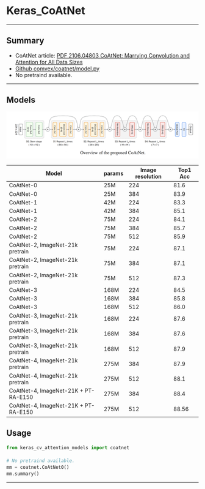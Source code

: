 # Keras_CoAtNet
***

## Summary
- CoAtNet article: [PDF 2106.04803 CoAtNet: Marrying Convolution and Attention for All Data Sizes](https://arxiv.org/pdf/2106.04803.pdf)
- [Github comvex/coatnet/model.py](https://github.com/blakechi/ComVEX/blob/master/comvex/coatnet/model.py)
- No pretraind available.
***

## Models
  ![](coatnet.png)

  | Model                                | params | Image resolution | Top1 Acc |
  | ------------------------------------ | ------ | ---------------- | -------- |
  | CoAtNet-0                            | 25M    | 224              | 81.6     |
  | CoAtNet-0                            | 25M    | 384              | 83.9     |
  | CoAtNet-1                            | 42M    | 224              | 83.3     |
  | CoAtNet-1                            | 42M    | 384              | 85.1     |
  | CoAtNet-2                            | 75M    | 224              | 84.1     |
  | CoAtNet-2                            | 75M    | 384              | 85.7     |
  | CoAtNet-2                            | 75M    | 512              | 85.9     |
  | CoAtNet-2, ImageNet-21k pretrain     | 75M    | 224              | 87.1     |
  | CoAtNet-2, ImageNet-21k pretrain     | 75M    | 384              | 87.1     |
  | CoAtNet-2, ImageNet-21k pretrain     | 75M    | 512              | 87.3     |
  | CoAtNet-3                            | 168M   | 224              | 84.5     |
  | CoAtNet-3                            | 168M   | 384              | 85.8     |
  | CoAtNet-3                            | 168M   | 512              | 86.0     |
  | CoAtNet-3, ImageNet-21k pretrain     | 168M   | 224              | 87.6     |
  | CoAtNet-3, ImageNet-21k pretrain     | 168M   | 384              | 87.6     |
  | CoAtNet-3, ImageNet-21k pretrain     | 168M   | 512              | 87.9     |
  | CoAtNet-4, ImageNet-21k pretrain     | 275M   | 384              | 87.9     |
  | CoAtNet-4, ImageNet-21k pretrain     | 275M   | 512              | 88.1     |
  | CoAtNet-4, ImageNet-21K + PT-RA-E150 | 275M   | 384              | 88.4     |
  | CoAtNet-4, ImageNet-21K + PT-RA-E150 | 275M   | 512              | 88.56    |
## Usage
  ```py
  from keras_cv_attention_models import coatnet

  # No pretraind available.
  mm = coatnet.CoAtNet0()
  mm.summary()
  ```
***
